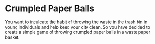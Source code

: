 # Crumpled Paper Balls
You want to inculcate the habit of throwing the waste in the trash bin in young individuals and help keep your city clean. So you have decided to create a simple game of throwing crumpled paper balls in a waste paper basket.
